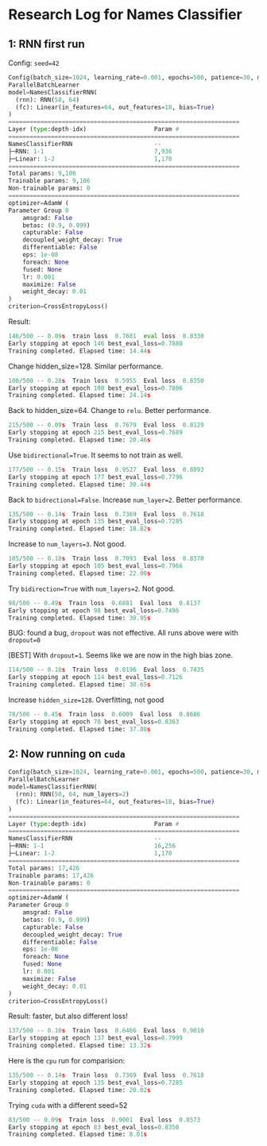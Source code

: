 # Research Log for Names Classifier

## 1: RNN first run

Config: `seed=42`

```python
Config(batch_size=1024, learning_rate=0.001, epochs=500, patience=30, min_delta=0.0001, device=device(type='cpu'), vocab_size=58, class_size=18, hidden_size=64, num_layers=1, bidirectional=False, activation='tanh', dropout=0.1)
ParallelBatchLearner
model=NamesClassifierRNN(
  (rnn): RNN(58, 64)
  (fc): Linear(in_features=64, out_features=18, bias=True)
)
=================================================================
Layer (type:depth-idx)                   Param #
=================================================================
NamesClassifierRNN                       --
├─RNN: 1-1                               7,936
├─Linear: 1-2                            1,170
=================================================================
Total params: 9,106
Trainable params: 9,106
Non-trainable params: 0
=================================================================
optimizer=AdamW (
Parameter Group 0
    amsgrad: False
    betas: (0.9, 0.999)
    capturable: False
    decoupled_weight_decay: True
    differentiable: False
    eps: 1e-08
    foreach: None
    fused: None
    lr: 0.001
    maximize: False
    weight_decay: 0.01
)
criterion=CrossEntropyLoss()
```

Result:

```python
146/500 -- 0.09s  train loss  0.7681  eval loss  0.8330  
Early stopping at epoch 146 best_eval_loss=0.7880
Training completed. Elapsed time: 14.44s
```

Change hidden_size=128. Similar performance.

```python
100/500 -- 0.28s  Train loss  0.5955  Eval loss  0.8350  
Early stopping at epoch 100 best_eval_loss=0.7806
Training completed. Elapsed time: 24.14s
```

Back to hidden_size=64. Change to `relu`. Better performance.

```python
215/500 -- 0.09s  Train loss  0.7679  Eval loss  0.8129  
Early stopping at epoch 215 best_eval_loss=0.7689
Training completed. Elapsed time: 20.46s
```

Use `bidirectional=True`. It seems to not train as well.

```python
177/500 -- 0.15s  Train loss  0.9527  Eval loss  0.8093  
Early stopping at epoch 177 best_eval_loss=0.7796
Training completed. Elapsed time: 30.44s
```

Back to `bidrectional=False`. Increase `num_layer=2`. Better performance.

```python
135/500 -- 0.14s  Train loss  0.7369  Eval loss  0.7618  
Early stopping at epoch 135 best_eval_loss=0.7285
Training completed. Elapsed time: 18.82s
```

Increase to `num_layers=3`. Not good.

```python
105/500 -- 0.18s  Train loss  0.7093  Eval loss  0.8370  
Early stopping at epoch 105 best_eval_loss=0.7966
Training completed. Elapsed time: 22.00s
```

Try `bidirection=True` with `num_layers=2`. Not good.

```python
98/500 -- 0.49s  Train loss  0.6881  Eval loss  0.8137  
Early stopping at epoch 98 best_eval_loss=0.7496
Training completed. Elapsed time: 30.95s
```

BUG: found a bug, `dropout` was not effective. All runs above were with `dropout=0`

[BEST] With `dropout=1`. Seems like we are now in the high bias zone.

```python
114/500 -- 0.18s  Train loss  0.8196  Eval loss  0.7435  
Early stopping at epoch 114 best_eval_loss=0.7126
Training completed. Elapsed time: 30.65s
```

Increase `hidden_size=128`. Overfitting, not good

```python
78/500 -- 0.45s  Train loss  0.6009  Eval loss  0.8686  
Early stopping at epoch 78 best_eval_loss=0.8363
Training completed. Elapsed time: 37.80s
```

## 2: Now running on `cuda`

```python
Config(batch_size=1024, learning_rate=0.001, epochs=500, patience=30, min_delta=0.0001, device=device(type='cuda'), vocab_size=58, class_size=18, hidden_size=64, num_layers=2, bidirectional=False, activation='relu', dropout=0.2)
ParallelBatchLearner
model=NamesClassifierRNN(
  (rnn): RNN(58, 64, num_layers=2)
  (fc): Linear(in_features=64, out_features=18, bias=True)
)
=================================================================
Layer (type:depth-idx)                   Param #
=================================================================
NamesClassifierRNN                       --
├─RNN: 1-1                               16,256
├─Linear: 1-2                            1,170
=================================================================
Total params: 17,426
Trainable params: 17,426
Non-trainable params: 0
=================================================================
optimizer=AdamW (
Parameter Group 0
    amsgrad: False
    betas: (0.9, 0.999)
    capturable: False
    decoupled_weight_decay: True
    differentiable: False
    eps: 1e-08
    foreach: None
    fused: None
    lr: 0.001
    maximize: False
    weight_decay: 0.01
)
criterion=CrossEntropyLoss()
```

Result: faster, but also different loss!

```python
137/500 -- 0.10s  Train loss  0.6466  Eval loss  0.9010  
Early stopping at epoch 137 best_eval_loss=0.7999
Training completed. Elapsed time: 13.32s
```

Here is the `cpu` run for comparision:

```python
135/500 -- 0.14s  Train loss  0.7369  Eval loss  0.7618  
Early stopping at epoch 135 best_eval_loss=0.7285
Training completed. Elapsed time: 20.02s
```

Trying `cuda` with a different seed=52

```python
83/500 -- 0.09s  Train loss  0.9001  Eval loss  0.8573  
Early stopping at epoch 83 best_eval_loss=0.8350
Training completed. Elapsed time: 8.01s
```
